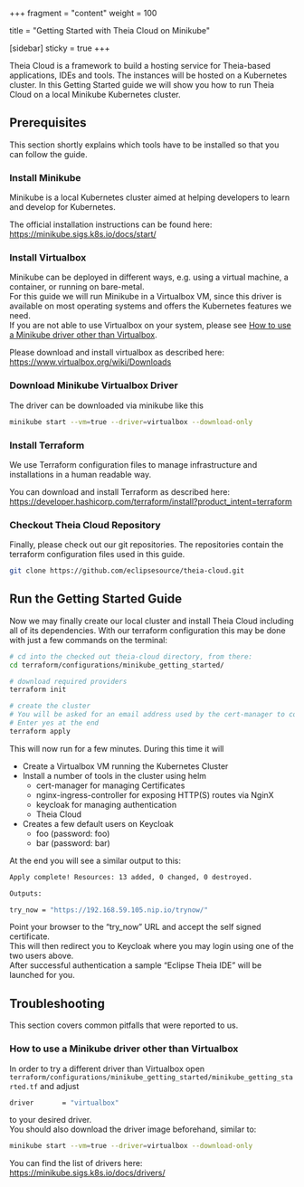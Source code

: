 +++
fragment = "content"
weight = 100

title = "Getting Started with Theia Cloud on Minikube"

[sidebar]
  sticky = true
+++

Theia Cloud is a framework to build a hosting service for Theia-based applications, IDEs and tools. The instances will be hosted on a Kubernetes cluster. In this Getting Started guide we will show you how to run Theia Cloud on a local Minikube Kubernetes cluster.

## Prerequisites

This section shortly explains which tools have to be installed so that you can follow the guide. 

### Install Minikube

Minikube is a local Kubernetes cluster aimed at helping developers to learn and develop for Kubernetes.

The official installation instructions can be found here: <https://minikube.sigs.k8s.io/docs/start/>

### Install Virtualbox

Minikube can be deployed in different ways, e.g. using a virtual machine, a container, or running on bare-metal.\
For this guide we will run Minikube in a Virtualbox VM, since this driver is available on most operating systems and offers the Kubernetes features we need.\
If you are not able to use Virtualbox on your system, please see [How to use a Minikube driver other than Virtualbox](#how-to-use-a-minikube-driver-other-than-virtualbox).

Please download and install virtualbox as described here: <https://www.virtualbox.org/wiki/Downloads>

### Download Minikube Virtualbox Driver

The driver can be downloaded via minikube like this

```bash
minikube start --vm=true --driver=virtualbox --download-only
```

### Install Terraform

We use Terraform configuration files to manage infrastructure and installations in a human readable way.

You can download and install Terraform as described here: <https://developer.hashicorp.com/terraform/install?product_intent=terraform>

### Checkout Theia Cloud Repository

Finally, please check out our git repositories. The repositories contain the terraform configuration files used in this guide.

```bash
git clone https://github.com/eclipsesource/theia-cloud.git
```

## Run the Getting Started Guide

Now we may finally create our local cluster and install Theia Cloud including all of its dependencies. With our terraform configuration this may be done with just a few commands on the terminal:

```bash
# cd into the checked out theia-cloud directory, from there:
cd terraform/configurations/minikube_getting_started/

# download required providers
terraform init

# create the cluster
# You will be asked for an email address used by the cert-manager to contact you about expiring certs.
# Enter yes at the end
terraform apply
```

This will now run for a few minutes. During this time it will

* Create a Virtualbox VM running the Kubernetes Cluster
* Install a number of tools in the cluster using helm
  * cert-manager for managing Certificates
  * nginx-ingress-controller for exposing HTTP(S) routes via NginX
  * keycloak for managing authentication
  * Theia Cloud
* Creates a few default users on Keycloak
  * foo (password: foo)
  * bar (password: bar)

At the end you will see a similar output to this:

```bash
Apply complete! Resources: 13 added, 0 changed, 0 destroyed.

Outputs:

try_now = "https://192.168.59.105.nip.io/trynow/"
```

Point your browser to the “try_now” URL and accept the self signed certificate.\
This will then redirect you to Keycloak where you may login using one of the two users above.\
After successful authentication a sample “Eclipse Theia IDE” will be launched for you.

## Troubleshooting

This section covers common pitfalls that were reported to us.

### How to use a Minikube driver other than Virtualbox

In order to try a different driver than Virtualbox open `terraform/configurations/minikube_getting_started/minikube_getting_started.tf` and adjust

```bash
driver       = "virtualbox" 
```

to your desired driver.\
You should also download the driver image beforehand, similar to:

```bash
minikube start --vm=true --driver=virtualbox --download-only
```

You can find the list of drivers here: https://minikube.sigs.k8s.io/docs/drivers/
